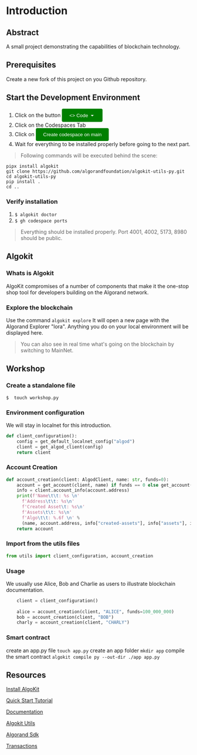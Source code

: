 # Introduction

## Abstract

A small project demonstrating the capabilities of blockchain technology.

## Prerequisites

Create a new fork of this project on you Github repository.

## Start the Development Environment

1. Click on the button <button style="background-color: green; color: white; padding: 10px 20px; border: none; border-radius: 4px; cursor: pointer;"><> Code <span data-component="trailingVisual" class="prc-Button-Visual-2epfX prc-Button-VisualWrap-Db-eB"><svg aria-hidden="true" focusable="false" class="octicon octicon-triangle-down" viewBox="0 0 16 16" width="16" height="16" fill="currentColor" style="display: inline-block; user-select: none; vertical-align: text-bottom; overflow: visible;"><path d="m4.427 7.427 3.396 3.396a.25.25 0 0 0 .354 0l3.396-3.396A.25.25 0 0 0 11.396 7H4.604a.25.25 0 0 0-.177.427Z"></path></svg></span></button>
2. Click on the Codespaces Tab
3. Click on <button style="background-color: green; color: white; padding: 10px 20px; border: none; border-radius: 4px; cursor: pointer;">Create codespace on main</button>
4. Wait for everything to be installed properly before going to the next part.

>Following commands will be executed behind the scene:

```shell
pipx install algokit
git clone https://github.com/algorandfoundation/algokit-utils-py.git
cd algokit-utils-py
pip install .
cd ..
```

### Verify installation

1. `$ algokit doctor`
2. `$ gh codespace ports`

> Everything should be installed properly. Port 4001, 4002, 5173, 8980 should be public.

## Algokit

### Whats is Algokit

AlgoKit compromises of a number of components that make it the one-stop shop tool for developers building on the Algorand network.

### Explore the blockchain

Use the command `algokit explore`
It will open a new page with the Algorand Explorer "lora".
Anything you do on your local environment will be displayed here.

> You can also see in real time what's going on the blockchain by switching to MainNet.

## Workshop

### Create a standalone file

`$  touch workshop.py`

### Environment configuration

We will stay in localnet for this introduction.

```python
def client_configuration():
    config = get_default_localnet_config("algod")
    client = get_algod_client(config)
    return client
```




### Account Creation

```python
def account_creation(client: AlgodClient, name: str, funds=0):
    account = get_account(client, name) if funds == 0 else get_account(client, name, fund_with_algos=funds)
    info = client.account_info(account.address)
    print(f'Name\t\t: %s \n'
      f'Address\t\t: %s\n'
      f'Created Asset\t: %s\n'
      f'Assets\t\t: %s\n'
      f'Algo\t\t: %.6f \n' % 
      (name, account.address, info["created-assets"], info["assets"], info["amount"] / 1_000_000))    
    return account
```

### Import from the utils files

```python
from utils import client_configuration, account_creation
```

### Usage

We usually use Alice, Bob and Charlie as users to illustrate blockchain documentation.

```python
    client = client_configuration()
    
    alice = account_creation(client, "ALICE", funds=100_000_000)
    bob = account_creation(client, "BOB")
    charly = account_creation(client, "CHARLY")
```

### Smart contract

create an app.py file
`touch app.py`
create an app folder
`mkdir app`
compile the smart contract
`algokit compile py --out-dir ./app app.py`

## Resources

[Install AlgoKit](https://github.com/algorandfoundation/algokit-cli/blob/main/README.md#install)

[Quick Start Tutorial](https://github.com/algorandfoundation/algokit-cli/blob/main/docs/tutorials/intro.md)

[Documentation](https://github.com/algorandfoundation/algokit-cli/blob/main/docs/algokit.md)

[Algokit Utils](https://algorandfoundation.github.io/algokit-utils-py/html/index.html)

[Algorand Sdk](https://py-algorand-sdk.readthedocs.io/en/latest/)

[Transactions](https://developer.algorand.org/docs/get-details/transactions/transactions/)